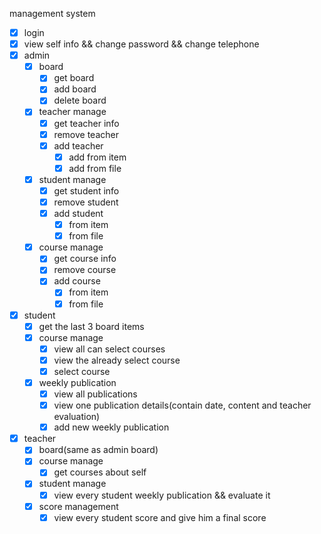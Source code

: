 management system

- [x] login
- [x] view self info && change password && change telephone
- [x] admin
  - [x] board
    - [x] get board
    - [x] add board
    - [x] delete board
  - [x] teacher manage
    - [x] get teacher info
    - [x] remove teacher
    - [x] add teacher
      - [x] add from item
      - [x] add from file
  - [x] student manage
    - [x] get student info
    - [x] remove student
    - [x] add student
      - [x] from item
      - [x] from file
  - [x] course manage
    - [x] get course info
    - [x] remove course
    - [x] add course
      - [x] from item
      - [x] from file
- [x] student
  - [x] get the last 3 board items
  - [x] course manage
    - [x] view all can select courses
    - [x] view the already select course
    - [x] select course
  - [x] weekly publication
    - [x] view all publications
    - [x] view one publication details(contain date, content and teacher evaluation)
    - [x] add new weekly publication
- [x] teacher
  - [x] board(same as admin board)
  - [x] course manage
    - [x] get courses about self
  - [x] student manage
    - [x] view every student weekly publication && evaluate it
  - [x] score management
    - [x] view every student score and give him a final score
